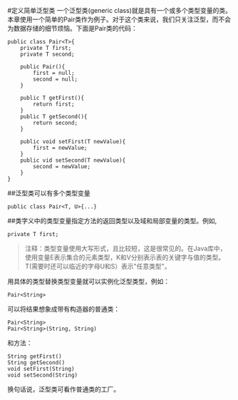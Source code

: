 #定义简单泛型类
一个泛型类(generic class)就是具有一个或多个类型变量的类。本章使用一个简单的Pair类作为例子。对于这个类来说，我们只关注泛型，而不会为数据存储的细节烦恼。下面是Pair类的代码：

    public class Pair<T>{
        private T first;
        private T second;
        
        public Pair(){
            first = null;
            second = null;
        }
        
        public T getFirst(){
            return first;
        }
        public T getSecond(){
            return second;
        }
        
        public void setFirst(T newValue){
            first = newValue;
        }
        public vid setSecond(T newValue){
            second = newValue;
        }
    }

##泛型类可以有多个类型变量

    public class Pair<T, U>{...}     
               
##类字义中的类型变量指定方法的返回类型以及域和局部变量的类型。例如,
    
    private T first;

>注释：类型变量使用大写形式，且比较短，这是很常见的。在Java库中，使用变量E表示集合的元素类型，K和V分别表示表的关键字与值的类型。T(需要时还可以临近的字母U和S）表示"任意类型"。

用具体的类型替换类型变量就可以实例化泛型类型，例如：
    
    Pair<String>

可以将结果想象成带有构造器的普通类：
    
    Pair<String>
    Pair<String>(String, String)

和方法：
    
    String getFirst()
    String getSecond()
    void setFirst(String)
    void setSecond(String)
    
换句话说，泛型类可看作普通类的工厂。